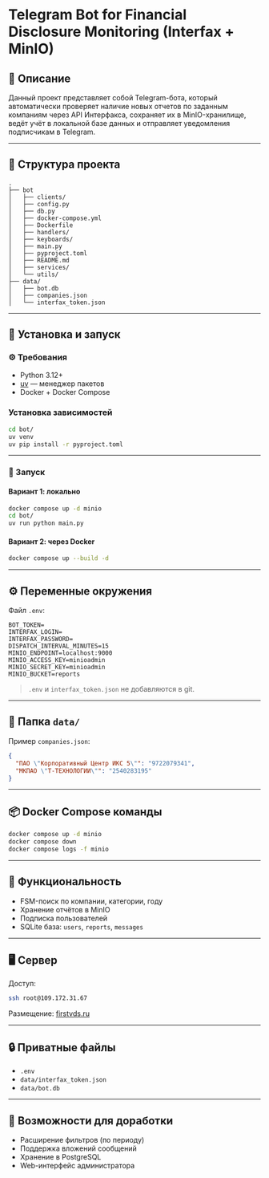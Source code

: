 
# Telegram Bot for Financial Disclosure Monitoring (Interfax + MinIO)

## 📌 Описание

Данный проект представляет собой Telegram-бота, который автоматически проверяет наличие новых отчетов по заданным компаниям через API Интерфакса, сохраняет их в MinIO-хранилище, ведёт учёт в локальной базе данных и отправляет уведомления подписчикам в Telegram.

---

## 📁 Структура проекта

```
.
├── bot
│   ├── clients/
│   ├── config.py
│   ├── db.py
│   ├── docker-compose.yml
│   ├── Dockerfile
│   ├── handlers/
│   ├── keyboards/
│   ├── main.py
│   ├── pyproject.toml
│   ├── README.md
│   ├── services/
│   └── utils/
├── data/
│   ├── bot.db
│   ├── companies.json
│   └── interfax_token.json
```

---

## 🧰 Установка и запуск

### ⚙️ Требования

- Python 3.12+
- [uv](https://github.com/astral-sh/uv) — менеджер пакетов
- Docker + Docker Compose

### Установка зависимостей

```bash
cd bot/
uv venv
uv pip install -r pyproject.toml
```

---

### 🚀 Запуск

#### Вариант 1: локально

```bash
docker compose up -d minio
cd bot/
uv run python main.py
```

#### Вариант 2: через Docker

```bash
docker compose up --build -d
```

---

## ⚙️ Переменные окружения

Файл `.env`:

```
BOT_TOKEN=
INTERFAX_LOGIN=
INTERFAX_PASSWORD=
DISPATCH_INTERVAL_MINUTES=15
MINIO_ENDPOINT=localhost:9000
MINIO_ACCESS_KEY=minioadmin
MINIO_SECRET_KEY=minioadmin
MINIO_BUCKET=reports
```

> `.env` и `interfax_token.json` не добавляются в git.

---

## 📁 Папка `data/`

Пример `companies.json`:

```json
{
  "ПАО \"Корпоративный Центр ИКС 5\"": "9722079341",
  "МКПАО \"Т-ТЕХНОЛОГИИ\"": "2540283195"
}
```

---

## 📦 Docker Compose команды

```bash
docker compose up -d minio
docker compose down
docker compose logs -f minio
```

---

## 🧠 Функциональность

- FSM-поиск по компании, категории, году
- Хранение отчётов в MinIO
- Подписка пользователей
- SQLite база: `users`, `reports`, `messages`

---

## 🖥 Сервер

Доступ:

```bash
ssh root@109.172.31.67
```

Размещение: [firstvds.ru](https://my.firstvds.ru)

---

## 🔒 Приватные файлы

- `.env`
- `data/interfax_token.json`
- `data/bot.db`

---

## 🚀 Возможности для доработки

- Расширение фильтров (по периоду)
- Поддержка вложений сообщений
- Хранение в PostgreSQL
- Web-интерфейс администратора

